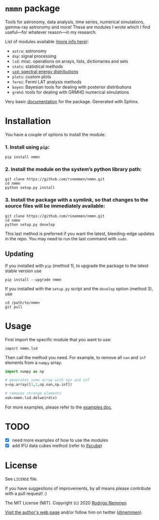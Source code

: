 `nmmn` package
================

Tools for astronomy, data analysis, time series, numerical simulations, gamma-ray astronomy and more! These are modules I wrote which I find useful—for whatever reason—in my research.

List of modules available ([more info here](http://rsnemmen.github.io/nmmn/)):

* `astro`: astronomy
* `dsp`: signal processing
* `lsd`: misc. operations on arrays, lists, dictionaries and sets
* `stats`: statistical methods
* [`sed`: spectral energy distributions](./docs/SEDs.ipynb)
* `plots`: custom plots
* `fermi`: Fermi LAT analysis methods
* `bayes`: Bayesian tools for dealing with posterior distributions
* `grmhd`: tools for dealing with GRMHD numerical simulations

Very basic [documentation](http://rsnemmen.github.io/nmmn/) for the package. Generated with Sphinx.

# Installation

You have a couple of options to install the module:

### 1. Install using `pip`:

```
pip install nmmn
```


### 2. Install the module on the system’s python library path: 

```
git clone https://github.com/rsnemmen/nmmn.git
cd nmmn
python setup.py install
```

### 3. Install the package with a symlink, so that changes to the source files will be immediately available:

```
git clone https://github.com/rsnemmen/nmmn.git
cd nmmn
python setup.py develop
```

This last method is preferred if you want the latest, bleeding-edge updates in the repo. You may need to run the last command with `sudo`.

## Updating

If you installed with `pip` (method 1), to upgrade the package to the latest stable version use

    pip install --upgrade nmmn

If you installed with the `setup.py` script and the `develop` option (method 3), use

    cd /path/to/nmmn
    git pull

# Usage

First import the specific module that you want to use:

    import nmmn.lsd

Then call the method you need. For example, to remove all `nan` and `inf` elements from a `numpy` array:

```python
import numpy as np

# generates some array with nan and inf
x=np.array([1,2,np.nan,np.inf])

# removes strange elements
xok=nmmn.lsd.delweird(x)
```

For more examples, please refer to the [examples doc](examples.md).

# TODO

* [x] need more examples of how to use the modules
* [x] add IFU data cubes method (refer to [ifscube](https://ifscube.readthedocs.io/en/latest/))

# License

See `LICENSE` file.

If you have suggestions of improvements, by all means please contribute with a pull request!  :)

The MIT License (MIT). Copyright (c) 2020 [Rodrigo Nemmen](http://rodrigonemmen.com)

[Visit the author's web page](https://rodrigonemmen.com/) and/or follow him on twitter ([@nemmen](https://twitter.com/nemmen)).